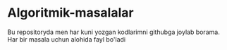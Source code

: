 # Algoritmik-masalalar
Bu repositoryda men har kuni yozgan kodlarimni githubga joylab borama. Har bir masala uchun alohida fayl bo'ladi 
